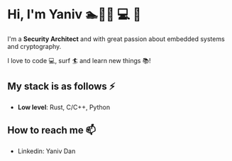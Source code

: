 # Hi, I'm Yaniv 🏊🚴🏃 💻 🦀

I'm a **Security Architect** and with great passion about embedded systems and cryptography.

I love to code :computer:, surf :surfer: and learn new things :books:!

## My stack is as follows ⚡
* **Low level**: Rust, C/C++, Python 

## How to reach me 📫
- Linkedin: Yaniv Dan
